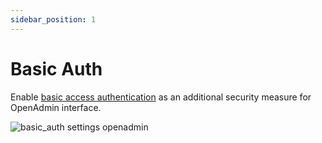 ```yaml
---
sidebar_position: 1
---
```


# Basic Auth

Enable [basic access authentication](https://en.wikipedia.org/wiki/Basic_access_authentication) as an additional security measure for OpenAdmin interface.

![basic_auth settings openadmin](/img/admin/basic_auth.png)
